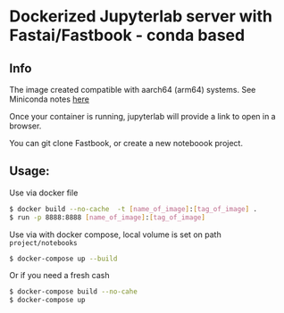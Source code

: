 # Dockerized Jupyterlab server with Fastai/Fastbook - conda based 

## Info

The image created compatible with aarch64 (arm64) systems. 
See Miniconda notes [here](https://github.com/conda-forge/miniforge#mambaforge)

Once your container is running, jupyterlab will provide a link to open in a browser.

You can git clone Fastbook, or create a new noteboook project.


## Usage:

Use via docker file
```bash
$ docker build --no-cache  -t [name_of_image]:[tag_of_image] .
$ run -p 8888:8888 [name_of_image]:[tag_of_image]
```

Use via with docker compose, local volume is set on path `project/notebooks`

```bash
$ docker-compose up --build
```

Or if you need a fresh cash
```bash
$ docker-compose build --no-cahe
$ docker-compose up
```